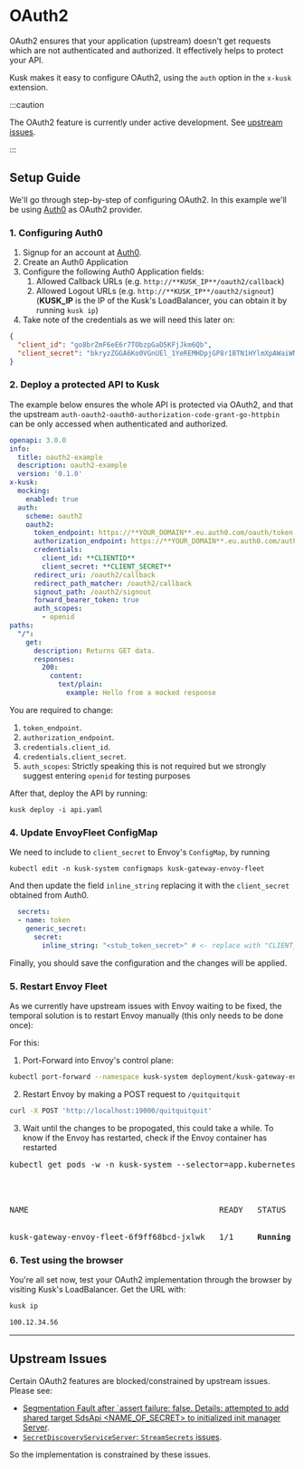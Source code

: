 # OAuth2

OAuth2 ensures that your application (upstream) doesn't get requests which are not authenticated and authorized. It effectively helps to protect your API.

Kusk makes it easy to configure OAuth2, using the `auth` option in the `x-kusk` extension.

:::caution

The OAuth2 feature is currently under active development. See [upstream issues](#upstream-issues).

:::

## Setup Guide

We'll go through step-by-step of configuring OAuth2. In this example we'll be using [Auth0](https://auth0.com/) as OAuth2 provider.
### 1. Configuring Auth0

1. Signup for an account at [Auth0](https://auth0.com/).
2. Create an Auth0 Application
3. Configure the following Auth0 Application fields: 
    1. Allowed Callback URLs (e.g. `http://**KUSK_IP**/oauth2/callback`)
    2. Allowed Logout URLs (e.g. `http://**KUSK_IP**/oauth2/signout`)
(**KUSK_IP** is the IP of the Kusk's LoadBalancer, you can obtain it by running `kusk ip`)
4. Take note of the credentials as we will need this later on:

```json
{
  "client_id": "go8brZmF6eE6r7TObzpGaD5KFjJkm6Qb",
  "client_secret": "bkryzZGGA6Ko0VGnUEl_1YeREMHDpjGP8r1BTN1HYlmXpAWaiWNkD4bqIDuAuCKV"
}
```

### 2. Deploy a protected API to Kusk

The example below ensures the whole API is protected via OAuth2, and that the upstream `auth-oauth2-oauth0-authorization-code-grant-go-httpbin` can be only accessed when authenticated and authorized.

```yaml title="api.yaml"
openapi: 3.0.0
info:
  title: oauth2-example
  description: oauth2-example
  version: '0.1.0'
x-kusk:
  mocking:
    enabled: true
  auth:
    scheme: oauth2
    oauth2:
      token_endpoint: https://**YOUR_DOMAIN**.eu.auth0.com/oauth/token
      authorization_endpoint: https://**YOUR_DOMAIN**.eu.auth0.com/authorize
      credentials:
        client_id: **CLIENTID**
        client_secret: **CLIENT_SECRET**
      redirect_uri: /oauth2/callback
      redirect_path_matcher: /oauth2/callback
      signout_path: /oauth2/signout
      forward_bearer_token: true
      auth_scopes:
        - openid
paths:
  "/":
    get:
      description: Returns GET data.
      responses:
        200:
          content: 
            text/plain:
              example: Hello from a mocked response
```

You are required to change:

1. `token_endpoint`.
2. `authorization_endpoint`.
3. `credentials.client_id`.
4. `credentials.client_secret`.
5. `auth_scopes`: Strictly speaking this is not required but we strongly suggest entering `openid` for testing purposes

After that, deploy the API by running: 

```
kusk deploy -i api.yaml
```

### 4. Update EnvoyFleet ConfigMap

We need to include to `client_secret` to Envoy's `ConfigMap`, by running 

```
kubectl edit -n kusk-system configmaps kusk-gateway-envoy-fleet
```

And then update the field `inline_string` replacing it with the `client_secret` obtained from Auth0. 

```yaml
  secrets:
  - name: token
    generic_secret:
      secret:
        inline_string: "<stub_token_secret>" # <- replace with "CLIENT_SECRET"
```

Finally, you should save the configuration and the changes will be applied. 

### 5. Restart Envoy Fleet

As we currently have upstream issues with Envoy waiting to be fixed, the temporal solution is to restart Envoy manually (this only needs to be done once): 

For this:

1. Port-Forward into Envoy's control plane: 

```sh
kubectl port-forward --namespace kusk-system deployment/kusk-gateway-envoy-fleet 19000:19000
```
2. Restart Envoy by making a POST request to `/quitquitquit`

```sh
curl -X POST 'http://localhost:19000/quitquitquit'
```

3. Wait until the changes to be propogated, this could take a while. To know if the Envoy has restarted, check if the Envoy container has restarted

<pre>
kubectl get pods -w -n kusk-system --selector=app.kubernetes.io/instance=kusk-gateway-envoy-fleet
<br />
<br />
NAME                                        READY   STATUS    RESTARTS      AGE
<br />
kusk-gateway-envoy-fleet-6f9ff68bcd-jxlwk   1/1     <b>Running</b>   1 (30s ago)   1h
</pre>

### 6. Test using the browser

You're all set now, test your OAuth2 implementation through the browser by visiting Kusk's LoadBalancer. Get the URL with: 

```sh
kusk ip

100.12.34.56
```

--- 

## Upstream Issues

Certain OAuth2 features are blocked/constrained by upstream issues. Please see:

* [Segmentation Fault after `assert failure: false. Details: attempted to add shared target SdsApi <NAME_OF_SECRET> to initialized init manager Server](https://github.com/envoyproxy/envoy/issues/22678).
* [`SecretDiscoveryServiceServer`: `StreamSecrets` issues](https://github.com/envoyproxy/go-control-plane/issues/581).

So the implementation is constrained by these issues.